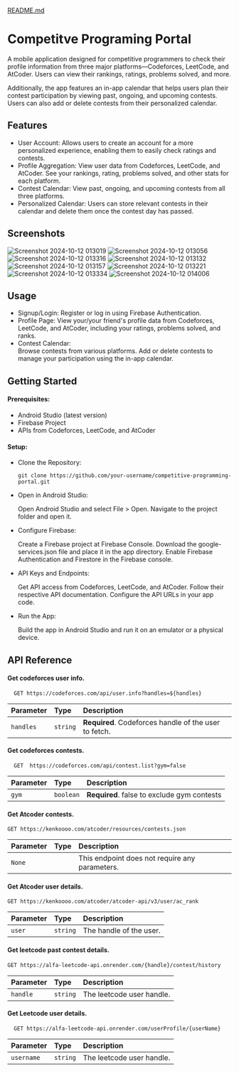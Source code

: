 [README.md](https://github.com/user-attachments/files/17346453/README.md)
# Competitve Programing Portal

A mobile application designed for competitive programmers to check their profile information from three major platforms—Codeforces, LeetCode, and AtCoder. Users can view their rankings, ratings, problems solved, and more.

Additionally, the app features an in-app calendar that helps users plan their contest participation by viewing past, ongoing, and upcoming contests. Users can also add or delete contests from their personalized calendar.




## Features

- User Account: Allows users to create an account for a more personalized experience, enabling them to easily check ratings and contests.
- Profile Aggregation: View user data from Codeforces, LeetCode, and AtCoder. See your rankings, rating, problems solved, and other stats for each platform.
- Contest Calendar: View past, ongoing, and upcoming contests from all three platforms.
- Personalized Calendar: Users can store relevant contests in their calendar and delete them once the contest day has passed.


## Screenshots
![Screenshot 2024-10-12 013019](https://github.com/user-attachments/assets/2d026dd5-d6b7-4476-b970-3c1bef3c03c9)
![Screenshot 2024-10-12 013056](https://github.com/user-attachments/assets/32abe8f8-0ebd-4873-bb77-3bdb131ed6b2)
![Screenshot 2024-10-12 013316](https://github.com/user-attachments/assets/3a28428d-08ff-45e9-b275-4ca642eb4009)
![Screenshot 2024-10-12 013132](https://github.com/user-attachments/assets/4547a80c-b0d3-415c-96d0-524176e3d7fe)
![Screenshot 2024-10-12 013157](https://github.com/user-attachments/assets/b47f7bee-4ba4-4ccb-b94d-524ffbaa2570)
![Screenshot 2024-10-12 013221](https://github.com/user-attachments/assets/18d12ee3-d316-4e72-abdc-19a14199b4b6)
![Screenshot 2024-10-12 013334](https://github.com/user-attachments/assets/f999973f-1e90-492f-a208-3089d4a2a5d8)
![Screenshot 2024-10-12 014006](https://github.com/user-attachments/assets/a0bee2e3-d5bc-4868-bd48-bc005fe86006)





## Usage

- Signup/Login:
    Register or log in using Firebase Authentication.
- Profile Page:
    View your/your friend's profile data from Codeforces, LeetCode, and AtCoder, including your ratings, problems solved, and ranks.
- Contest Calendar:  
    Browse contests from various platforms.
    Add or delete contests to manage your participation using the in-app calendar.


## Getting Started
#### Prerequisites:
  -  Android Studio (latest version)
  - Firebase Project
  - APIs from Codeforces, LeetCode, and AtCoder
#### Setup:
- Clone the Repository:

      git clone https://github.com/your-username/competitive-programming-portal.git
- Open in Android Studio:

    Open Android Studio and select File > Open.
    Navigate to the project folder and open it.
- Configure Firebase:

    Create a Firebase project at Firebase Console.
    Download the google-services.json file and place it in the app directory.
    Enable Firebase Authentication and Firestore in the Firebase console.
- API Keys and Endpoints:

    Get API access from Codeforces, LeetCode, and AtCoder. Follow their respective API documentation.
    Configure the API URLs in your app code.
- Run the App:

    Build the app in Android Studio and run it on an emulator or a physical device.


## API Reference

#### Get codeforces user info.

```http
  GET https://codeforces.com/api/user.info?handles=${handles}
```

| Parameter | Type     | Description                |
| :-------- | :------- | :------------------------- |
| `handles` | `string` | **Required**. Codeforces handle of the user to fetch. |

#### Get codeforces contests.

```http
  GET  https://codeforces.com/api/contest.list?gym=false
```

| Parameter | Type     | Description                       |
| :-------- | :------- | :-------------------------------- |
| `gym`      | `boolean` | **Required**. false to exclude gym contests |

#### Get Atcoder contests.
```http
GET https://kenkoooo.com/atcoder/resources/contests.json
```
| Parameter | Type     | Description                       |
| :-------- | :------- | :-------------------------------- |
| `None`      |  | This endpoint does not require any parameters. |

#### Get Atcoder user details.
```http
GET https://kenkoooo.com/atcoder/atcoder-api/v3/user/ac_rank
```
| Parameter | Type     | Description                       |
| :-------- | :------- | :-------------------------------- |
| `user`      | `string` | The handle of the user. |



#### Get leetcode past contest details.
```http
GET https://alfa-leetcode-api.onrender.com/{handle}/contest/history
```
| Parameter | Type     | Description                       |
| :-------- | :------- | :-------------------------------- |
| `handle`      | `string` | The leetcode user handle. |

#### Get Leetcode user details.
```http
  GET https://alfa-leetcode-api.onrender.com/userProfile/{userName}
```
| Parameter | Type     | Description                       |
| :-------- | :------- | :-------------------------------- |
| `username` | `string` | The leetcode user handle. |


